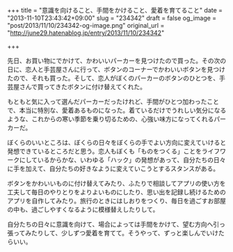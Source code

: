 +++
title = "意識を向けること、手間をかけること、愛着を育てること"
date = "2013-11-10T23:43:42+09:00"
slug = "234342"
draft = false
og_image = "post/2013/11/10/234342-og-image.png"
original_url = "http://june29.hatenablog.jp/entry/2013/11/10/234342"

+++

<p>先日、お買い物にでかけて、かわいいパーカーを見つけたので買った。その次の日に、恋人と手芸屋さんに行って、ボタンのコーナーでかわいいボタンを見つけたので、それも買った。そして、恋人がぼくのパーカーのボタンのひとつを、手芸屋さんで買ってきたボタンに付け替えてくれた。</p>
<p>もともと気に入って選んだパーカーだったけれど、手間がひとつ加わったことで、本当に特別な、愛着あるものになった。着ているだけでうれしい気分になるような、これからの寒い季節を乗り切るための、心強い味方になってくれるパーカーだ。</p>
<p>ぼくらのいいところは、ぼくらの日々をぼくらの手でよい方向に変えていけると発想できているところだと思う。恋人もぼくも「ものをつくる」ことをライフワークにしているからかな、いわゆる「ハック」の発想があって、自分たちの日々に手を加えて、自分たちの好きなように変えていこうとするスタンスがある。</p>
<p>ボタンをかわいいものに付け替えてみたり、ふたりで相談してアプリの使い方を工夫して毎日のやりとりをよりよいものにしたり、思い出を記録し続けるためのアプリを自作してみたり。旅行のときにはしおりをつくり、毎日を過ごすお部屋の中も、過ごしやすくなるように模様替えしたりして。</p>
<p>自分たちの日々に意識を向けて、場合によっては手間をかけて、望む方向へ引っ張ってみたりして、少しずつ愛着を育てて。そうやって、ずっと楽しんでいけたらいい。</p>
